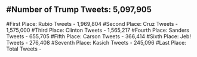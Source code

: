 #Number of Trump Tweets: 5,097,905
---
#First Place: Rubio Tweets - 1,969,804
#Second Place: Cruz Tweets - 1,575,000
#Third Place: Clinton Tweets - 1,565,217
#Fourth Place: Sanders Tweets - 655,705
#Fifth Place: Carson Tweets - 366,414
#Sixth Place: Jeb! Tweets - 276,408
#Seventh Place: Kasich Tweets - 245,096
#Last Place: Total Tweets -  
